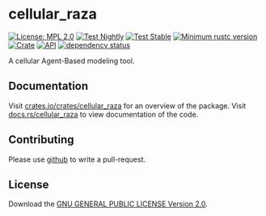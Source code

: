 # cellular_raza
[![License: MPL 2.0](https://img.shields.io/github/license/jonaspleyer/cellular_raza?style=flat-square)](https://opensource.org/licenses/MPL-2.0)
[![Test Nightly](https://github.com/jonaspleyer/cellular_raza/actions/workflows/test_nightly.yml/badge.svg?event=push)](https://github.com/jonaspleyer/cellular_raza/actions)
[![Test Stable](https://github.com/jonaspleyer/cellular_raza/actions/workflows/test_stable.yml/badge.svg?event=push)](https://github.com/jonaspleyer/cellular_raza/actions)
[![Minimum rustc version](https://img.shields.io/badge/rustc-1.36+-lightgray.svg?style=flat-square)](https://github.com/jonaspleyer/cellular_raza#rust-version-requirements)
[![Crate](https://img.shields.io/crates/v/cellular_raza.svg)](https://crates.io/crates/cellular_raza)
[![API](https://docs.rs/cellular_raza/badge.svg)](https://docs.rs/cellular_raza)
[![dependency status](https://deps.rs/crate/cellular_raza/0.0.1/status.svg)](https://deps.rs/crate/cellular_raza/0.0.1)

A cellular Agent-Based modeling tool.

## Documentation
Visit [crates.io/crates/cellular_raza](https://crates.io/crates/cellular_raza) for an overview of the package.
Visit [docs.rs/cellular_raza](https://docs.rs/cellular_raza) to view documentation of the code.

## Contributing
Please use [github](https://www.github.com/jonaspleyer/cellular_raza) to write a pull-request.

## License
Download the [GNU GENERAL PUBLIC LICENSE Version 2.0](https://www.gnu.org/licenses/old-licenses/gpl-2.0.txt).
